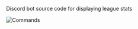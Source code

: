 Discord bot source code for displaying league stats

![Commands](https://cdn.discordapp.com/attachments/905301278647783428/1083500122115158158/image.png)
